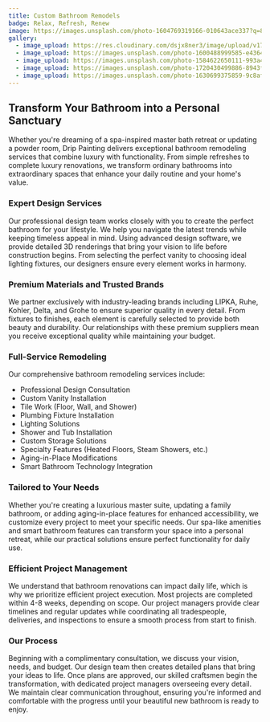 ```yaml
---
title: Custom Bathroom Remodels
badge: Relax, Refresh, Renew
image: https://images.unsplash.com/photo-1604769319166-010643ace337?q=80&w=2071&auto=format&fit=crop&ixlib=rb-4.0.3&ixid=M3wxMjA3fDB8MHxwaG90by1wYWdlfHx8fGVufDB8fHx8fA%3D%3D
gallery:
  - image_upload: https://res.cloudinary.com/dsjx8ner3/image/upload/v1742407738/bathrooms_rbmspi.webp
  - image_upload: https://images.unsplash.com/photo-1600488999585-e4364713b90a?q=80&w=1974&auto=format&fit=crop&ixlib=rb-4.0.3&ixid=M3wxMjA3fDB8MHxwaG90by1wYWdlfHx8fGVufDB8fHx8fA%3D%3D
  - image_upload: https://images.unsplash.com/photo-1584622650111-993a426fbf0a?q=80&w=2070&auto=format&fit=crop&ixlib=rb-4.0.3&ixid=M3wxMjA3fDB8MHxwaG90by1wYWdlfHx8fGVufDB8fHx8fA%3D%3D
  - image_upload: https://images.unsplash.com/photo-1720430499886-8943f89990e1?q=80&w=2070&auto=format&fit=crop&ixlib=rb-4.0.3&ixid=M3wxMjA3fDB8MHxwaG90by1wYWdlfHx8fGVufDB8fHx8fA%3D%3D
  - image_upload: https://images.unsplash.com/photo-1630699375859-9c8afffc3295?q=80&w=2070&auto=format&fit=crop&ixlib=rb-4.0.3&ixid=M3wxMjA3fDB8MHxwaG90by1wYWdlfHx8fGVufDB8fHx8fA%3D%3D
---
```

## Transform Your Bathroom into a Personal Sanctuary 

Whether you're dreaming of a spa-inspired master bath retreat or updating a powder room, Drip Painting delivers exceptional bathroom remodeling services that combine luxury with functionality. From simple refreshes to complete luxury renovations, we transform ordinary bathrooms into extraordinary spaces that enhance your daily routine and your home's value. 

### Expert Design Services 

Our professional design team works closely with you to create the perfect bathroom for your lifestyle. We help you navigate the latest trends while keeping timeless appeal in mind. Using advanced design software, we provide detailed 3D renderings that bring your vision to life before construction begins. From selecting the perfect vanity to choosing ideal lighting fixtures, our designers ensure every element works in harmony. 

### Premium Materials and Trusted Brands 

We partner exclusively with industry-leading brands including LIPKA, Ruhe, Kohler, Delta, and Grohe to ensure superior quality in every detail. From fixtures to finishes, each element is carefully selected to provide both beauty and durability. Our relationships with these premium suppliers mean you receive exceptional quality while maintaining your budget. 

### Full-Service Remodeling

Our comprehensive bathroom remodeling services include: 

* Professional Design Consultation 
* Custom Vanity Installation 
* Tile Work (Floor, Wall, and Shower) 
* Plumbing Fixture Installation 
* Lighting Solutions 
* Shower and Tub Installation 
* Custom Storage Solutions 
* Specialty Features (Heated Floors, Steam Showers, etc.) 
* Aging-in-Place Modifications 
* Smart Bathroom Technology Integration 

### Tailored to Your Needs 

Whether you're creating a luxurious master suite, updating a family bathroom, or adding aging-in-place features for enhanced accessibility, we customize every project to meet your specific needs. Our spa-like amenities and smart bathroom features can transform your space into a personal retreat, while our practical solutions ensure perfect functionality for daily use. 

### Efficient Project Management 

We understand that bathroom renovations can impact daily life, which is why we prioritize efficient project execution. Most projects are completed within 4-8 weeks, depending on scope. Our project managers provide clear timelines and regular updates while coordinating all tradespeople, deliveries, and inspections to ensure a smooth process from start to finish. 

### Our Process 

Beginning with a complimentary consultation, we discuss your vision, needs, and budget. Our design team then creates detailed plans that bring your ideas to life. Once plans are approved, our skilled craftsmen begin the transformation, with dedicated project managers overseeing every detail. We maintain clear communication throughout, ensuring you're informed and comfortable with the progress until your beautiful new bathroom is ready to enjoy.
